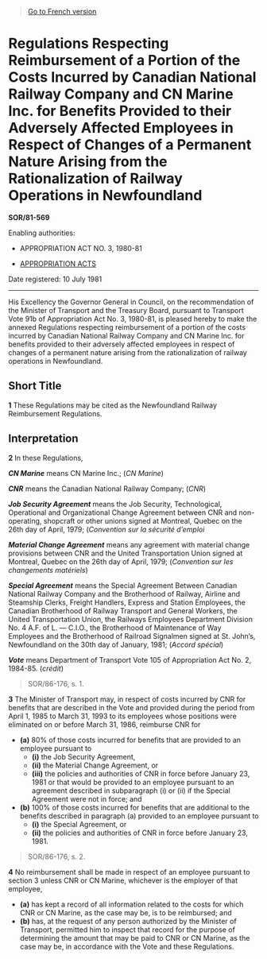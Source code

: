 > [Go to French version](/fr/Règlements/Décrets,%20ordonnances%20et%20règlements%20statutaires/81/569.md)

# Regulations Respecting Reimbursement of a Portion of the Costs Incurred by Canadian National Railway Company and CN Marine Inc. for Benefits Provided to their Adversely Affected Employees in Respect of Changes of a Permanent Nature Arising from the Rationalization of Railway Operations in Newfoundland

**SOR/81-569**

Enabling authorities: 
- APPROPRIATION ACT NO. 3, 1980-81

- [APPROPRIATION ACTS](/en/Acts/Revised%20Statutes%20of%20Canada/Z/Z-01.md)

Date registered: 10 July 1981

----------

His Excellency the Governor General in Council, on the recommendation of the Minister of Transport and the Treasury Board, pursuant to Transport Vote 91b of Appropriation Act No. 3, 1980-81, is pleased hereby to make the annexed Regulations respecting reimbursement of a portion of the costs incurred by Canadian National Railway Company and CN Marine Inc. for benefits provided to their adversely affected employees in respect of changes of a permanent nature arising from the rationalization of railway operations in Newfoundland.




## Short Title


**1** These Regulations may be cited as the Newfoundland Railway Reimbursement Regulations.




## Interpretation


**2** In these Regulations,

***CN Marine*** means CN Marine Inc.; (*CN Marine*)

***CNR*** means the Canadian National Railway Company; (*CNR*)

***Job Security Agreement*** means the Job Security, Technological, Operational and Organizational Change Agreement between CNR and non-operating, shopcraft or other unions signed at Montreal, Quebec on the 26th day of April, 1979; (*Convention sur la sécurité d’emploi*

***Material Change Agreement*** means any agreement with material change provisions between CNR and the United Transportation Union signed at Montreal, Quebec on the 26th day of April, 1979; (*Convention sur les changements matériels*)

***Special Agreement*** means the Special Agreement Between Canadian National Railway Company and the Brotherhood of Railway, Airline and Steamship Clerks, Freight Handlers, Express and Station Employees, the Canadian Brotherhood of Railway Transport and General Workers, the United Transportation Union, the Railways Employees Department Division No. 4 A.F. of L. — C.I.O., the Brotherhood of Maintenance of Way Employees and the Brotherhood of Railroad Signalmen signed at St. John’s, Newfoundland on the 30th day of January, 1981; (*Accord spécial*)

***Vote*** means Department of Transport Vote 105 of Appropriation Act No. 2, 1984-85. (*crédit*) 
> SOR/86-176, s. 1.




**3** The Minister of Transport may, in respect of costs incurred by CNR for benefits that are described in the Vote and provided during the period from April 1, 1985 to March 31, 1993 to its employees whose positions were eliminated on or before March 31, 1986, reimburse CNR for
- **(a)** 80% of those costs incurred for benefits that are provided to an employee pursuant to
	- **(i)** the Job Security Agreement,
	- **(ii)** the Material Change Agreement, or
	- **(iii)** the policies and authorities of CNR in force before January 23, 1981
or that would be provided to an employee pursuant to an agreement described in subparagraph (i) or (ii) if the Special Agreement were not in force; and
- **(b)** 100% of those costs incurred for benefits that are additional to the benefits described in paragraph (a) provided to an employee pursuant to
	- **(i)** the Special Agreement, or
	- **(ii)** the policies and authorities of CNR in force before January 23, 1981.
> SOR/86-176, s. 2.




**4** No reimbursement shall be made in respect of an employee pursuant to section 3 unless CNR or CN Marine, whichever is the employer of that employee,
- **(a)** has kept a record of all information related to the costs for which CNR or CN Marine, as the case may be, is to be reimbursed; and
- **(b)** has, at the request of any person authorized by the Minister of Transport, permitted him to inspect that record for the purpose of determining the amount that may be paid to CNR or CN Marine, as the case may be, in accordance with the Vote and these Regulations.


